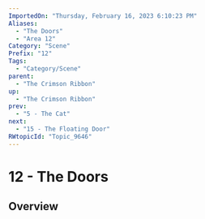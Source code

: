 ```yaml
---
ImportedOn: "Thursday, February 16, 2023 6:10:23 PM"
Aliases:
  - "The Doors"
  - "Area 12"
Category: "Scene"
Prefix: "12"
Tags:
  - "Category/Scene"
parent:
  - "The Crimson Ribbon"
up:
  - "The Crimson Ribbon"
prev:
  - "5 - The Cat"
next:
  - "15 - The Floating Door"
RWtopicId: "Topic_9646"
---
```

# 12 - The Doors
## Overview
